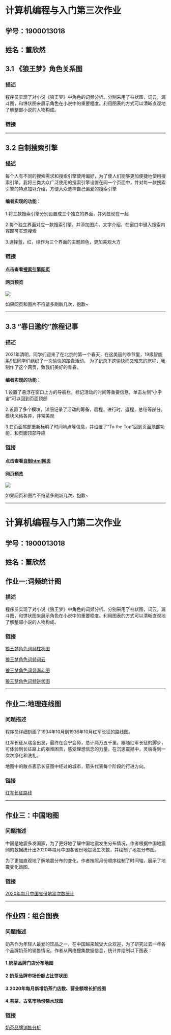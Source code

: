 # 计算机编程与入门第三次作业
## 学号：1900013018
## 姓名：董欣然 

## 3.1 《狼王梦》角色关系图
### 描述
程序员实现了对小说《狼王梦》中角色的词频分析。分别采用了柱状图，词云，漏斗图，和饼状图来展示角色在小说中的重要程度。利用图表的方式可以清晰直观地了解整部小说的人物构成。
### 链接

----------------------------------------------------------------------------------------------

## 3.2 自制搜索引擎
### 描述
每个人有不同的搜索需求和搜索引擎使用偏好，为了使人们能够更加便捷地使用搜索引擎。我将三类大众广泛使用的搜索引擎设置在同一个页面中，并对每一款搜索引擎的特点加以介绍，方便大众选择自己偏爱的搜索引擎

#### 编者实现的功能：

1.将三款搜索引擎分别设置成三个独立的界面，并列显现在一起

2.每个独立界面对应一款搜索引擎，并添加图片、文字介绍，在窗口中键入搜索内容即可实现搜索

3.选择蓝，红，绿作为三个界面的主题颜色，更加美观大方

### 链接
#### 点击查看[搜索引擎网页](https://007dxr.github.io/homework_3/task2/task2.html)

#### 网页预览
![](https://github.com/007DXR/007DXR.github.io/blob/main/homework_3/task2/preview2.png)

如果网页和图片不符请多刷新几次，抱歉~

----------------------------------------------------------------------------------------------


## 3.3 “春日邀约”旅程记事
### 描述
2021年清明，同学们迎来了在北京的第一个春天，在这美丽的季节里，19级智能系9班同学们组织了一次愉快的踏青活动。
为了记录下这愉快而又难忘的旅程，我制作了这个网页，致我们美好的青春。

#### 编者实现的功能：

1.设置了悬浮在窗口上方的导航栏，标记活动的时间等重要信息，单击左侧“小宇宙”可以回到页面顶部

2.设置了多个模块，详细记录了活动的筹备，启程，进行时，返程，总结等部分。模块风格各异，非常美观

3.在页面尾部重新标明了时间地点等信息，并设置了“To the Top”回到页面顶部功能，和页面顶部呼应

### 链接
#### 点击查看[自制html网页](https://github.com/007DXR/homework_3/task3/task3.html)

#### 网页预览
![](https://github.com/007DXR/007DXR.github.io/blob/main/homework_3/task3/preview3.png)

如果网页和图片不符请多刷新几次，抱歉~






----------------------------------------------------------------------------------------------
# 计算机编程与入门第二次作业
## 学号：1900013018
## 姓名：董欣然 
## 作业一:词频统计图
### 描述
程序员实现了对小说《狼王梦》中角色的词频分析。分别采用了柱状图，词云，漏斗图，和饼状图来展示角色在小说中的重要程度。利用图表的方式可以清晰直观地了解整部小说的人物构成。
### 链接
[狼王梦角色词频柱状图](https://007DXR.github.io/狼王梦角色词频柱状图.html)

[狼王梦角色词频词云](https://007DXR.github.io/狼王梦角色词频词云.html)

[狼王梦角色词频漏斗图](https://007DXR.github.io/狼王梦角色词频漏斗图.html)

[狼王梦角色词频饼状图](https://007DXR.github.io/狼王梦角色词频饼状图.html)

----------------------------------------------------------------------------------------------

## 作业二:地理连线图
### 问题描述
程序员详细刻画了1934年10月到1936年10月红军长征的路线图。

红军长征从瑞金出发，最终在会宁会师，总计两万五千里。跟随红军长征的脚步，可体验到长征路上的艰难困苦，感受理想信念的力量，在沉思震撼中，灵魂得到一次次净化和洗礼。

地图中的散点表示长征图中经过的城市，箭头代表每个阶段的行进方向。


### 链接
[红军长征路线](https://007DXR.github.io/红军长征路线.html)


----------------------------------------------------------------------------------------------

## 作业三：中国地图

### 问题描述
中国是地震多发国家，为了更好地了解中国地震发生分布情况，作者根据中国地震网的数据统计出2020年每月中国各省份地震发生次数，并绘制了地震分布图。

为了更加直观地了解地震分布的变化，作者按照月份顺序绘制了时间轴，展示了地震变化动图。


### 链接
[2020年每月中国省份地震次数统计](https://007DXR.github.io/2020年每月中国省份地震次数统计.html)


----------------------------------------------------------------------------------------------

## 作业四：组合图表
### 问题描述
奶茶作为年轻人最爱的饮品之一，在中国越来越受大众欢迎，为了研究过去一年各个品牌奶茶的销售情况。作者从网络搜集数据信息，统计并绘制以下图表：
#### 1.奶茶品牌门店分布地图
#### 2.奶茶品牌市场份额占比饼状图
#### 3.2020年每月新增奶茶门店数、营业额增长折线图
#### 4.喜茶、古茗市场份额水球图

### 链接
[奶茶品牌销售分析](https://007DXR.github.io/奶茶品牌销售分析.html)
